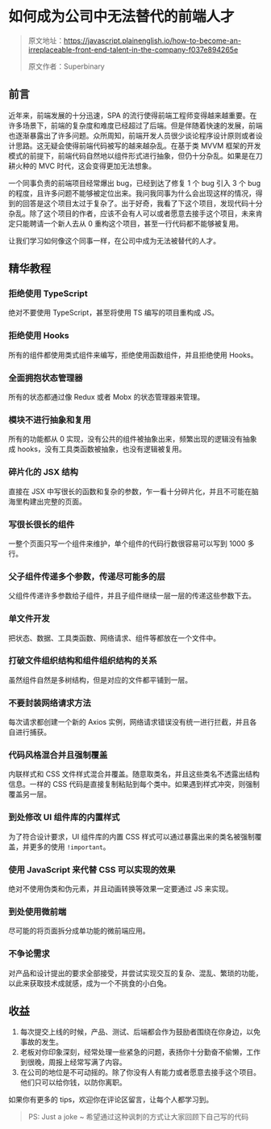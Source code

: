 # 如何成为公司中无法替代的前端人才

> 原文地址：https://javascript.plainenglish.io/how-to-become-an-irreplaceable-front-end-talent-in-the-company-f037e894265e
> 
> 原文作者：Superbinary

## 前言
近年来，前端发展的十分迅速，SPA 的流行使得前端工程师变得越来越重要。在许多场景下，前端的复杂度和难度已经超过了后端。但是伴随着快速的发展，前端也逐渐暴露出了许多问题。众所周知，前端开发人员很少谈论程序设计原则或者设计思路。这无疑会使得前端代码被写的越来越杂乱。在基于类 MVVM 框架的开发模式的前提下，前端代码自然地以组件形式进行抽象，但仍十分杂乱。如果是在刀耕火种的 MVC 时代，这会变得更加无法想象。

一个同事负责的前端项目经常爆出 bug，已经到达了修复 1 个 bug 引入 3 个 bug 的程度，且许多问题不能够被定位出来。我问我同事为什么会出现这样的情况，得到的回答是这个项目太过于复杂了。出于好奇，我看了下这个项目，发现代码十分杂乱。除了这个项目的作者，应该不会有人可以或者愿意去接手这个项目，未来肯定只能聘请一个新人去从 0 重构这个项目，甚至一行代码都不能够被复用。

让我们学习如何像这个同事一样，在公司中成为无法被替代的人才。

## 精华教程

### 拒绝使用 TypeScript
绝对不要使用 TypeScript，甚至将使用 TS 编写的项目重构成 JS。

### 拒绝使用 Hooks
所有的组件都使用类式组件来编写，拒绝使用函数组件，并且拒绝使用 Hooks。

### 全面拥抱状态管理器
所有的状态都通过像 Redux 或者 Mobx 的状态管理器来管理。

### 模块不进行抽象和复用
所有的功能都从 0 实现，没有公共的组件被抽象出来，频繁出现的逻辑没有抽象成 hooks，没有工具类函数被抽象，也没有逻辑被复用。

### 碎片化的 JSX 结构
直接在 JSX 中写很长的函数和复杂的参数，乍一看十分碎片化，并且不可能在脑海里构建出完整的页面。

### 写很长很长的组件
一整个页面只写一个组件来维护，单个组件的代码行数很容易可以写到 1000 多行。

### 父子组件传递多个参数，传递尽可能多的层
父组件传递许多参数给子组件，并且子组件继续一层一层的传递这些参数下去。

### 单文件开发
把状态、数据、工具类函数、网络请求、组件等都放在一个文件中。

### 打破文件组织结构和组件组织结构的关系
虽然组件自然是多树结构，但是对应的文件都平铺到一层。

### 不要封装网络请求方法
每次请求都创建一个新的 Axios 实例，网络请求错误没有统一进行拦截，并且各自进行捕获。

### 代码风格混合并且强制覆盖
内联样式和 CSS 文件样式混合并覆盖。随意取类名，并且这些类名不透露出结构信息。一样的 CSS 代码是直接复制粘贴到每个类中。如果遇到样式冲突，则强制覆盖另一层。

### 到处修改 UI 组件库的内置样式
为了符合设计要求，UI 组件库的内置 CSS 样式可以通过暴露出来的类名被强制覆盖，并更多的使用 `!important`。

### 使用 JavaScript 来代替 CSS 可以实现的效果
绝对不使用伪类和伪元素，并且动画转换等效果一定要通过 JS 来实现。

### 到处使用微前端
尽可能的将页面拆分成单功能的微前端应用。

### 不争论需求
对产品和设计提出的要求全部接受，并尝试实现交互的复杂、混乱、繁琐的功能，以此来获取技术成就感，成为一个不挑食的小白兔。

## 收益
1. 每次提交上线的时候，产品、测试、后端都会作为鼓励者围绕在你身边，以免事故的发生。
2. 老板对你印象深刻，经常处理一些紧急的问题，表扬你十分勤奋不偷懒，工作到很晚，周报上经常写满了内容。
3. 在公司的地位是不可动摇的。除了你没有人有能力或者愿意去接手这个项目。他们只可以给你钱，以防你离职。

如果你有更多的 tips，欢迎你在评论区留言，让每个人都学习到。

> PS: Just a joke ~ 希望通过这种讽刺的方式让大家回顾下自己写的代码
